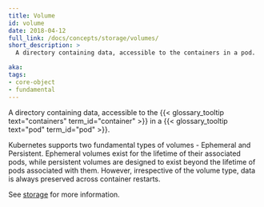 ```yaml
---
title: Volume
id: volume
date: 2018-04-12
full_link: /docs/concepts/storage/volumes/
short_description: >
  A directory containing data, accessible to the containers in a pod.

aka:
tags:
- core-object
- fundamental
---
```

 A directory containing data, accessible to the {{< glossary_tooltip text="containers" term_id="container" >}} in a {{< glossary_tooltip text="pod" term_id="pod" >}}.

<!--more-->

Kubernetes supports two fundamental types of volumes - Ephemeral and Persistent. 
Ephemeral volumes exist for the lifetime of their associated pods, while persistent volumes are designed to exist beyond the lifetime of pods associated with them. However, irrespective of the volume type, data is always preserved across container restarts.

See [storage](/docs/concepts/storage/) for more information.
